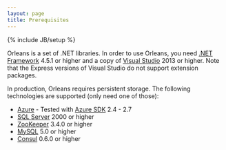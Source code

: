 ```yaml
---
layout: page
title: Prerequisites
---
```

{% include JB/setup %}


Orleans is a set of .NET libraries. In order to use Orleans, you need [.NET Framework](http://www.microsoft.com/net) 4.5.1 or higher and a copy of [Visual Studio](https://www.visualstudio.com) 2013 or higher. Note that the Express versions of Visual Studio do not support extension packages.

In production, Orleans requires persistent storage. The following technologies are supported (only need one of those):

* [Azure](https://azure.microsoft.com/en-us/pricing) - Tested with [Azure SDK](http://azure.microsoft.com/en-us/downloads) 2.4 - 2.7
* [SQL Server](https://www.microsoft.com/en-us/server-cloud/products/sql-server) 2000 or higher
* [ZooKeeper](https://zookeeper.apache.org) 3.4.0 or higher
* [MySQL](https://www.mysql.com) 5.0 or higher
* [Consul](https://www.consul.io) 0.6.0 or higher
